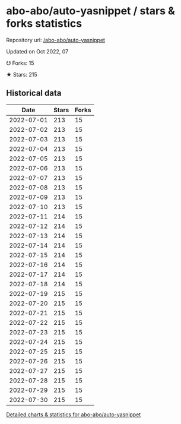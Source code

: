 # abo-abo/auto-yasnippet / stars & forks statistics

Repository url: [/abo-abo/auto-yasnippet](https://github.com/abo-abo/auto-yasnippet)

Updated on Oct 2022, 07

☋ Forks: 15

★ Stars: 215

## Historical data
| Date | Stars | Forks |
|------|-------|-------|
| 2022-07-01 | 213 | 15 | 
| 2022-07-02 | 213 | 15 | 
| 2022-07-03 | 213 | 15 | 
| 2022-07-04 | 213 | 15 | 
| 2022-07-05 | 213 | 15 | 
| 2022-07-06 | 213 | 15 | 
| 2022-07-07 | 213 | 15 | 
| 2022-07-08 | 213 | 15 | 
| 2022-07-09 | 213 | 15 | 
| 2022-07-10 | 213 | 15 | 
| 2022-07-11 | 214 | 15 | 
| 2022-07-12 | 214 | 15 | 
| 2022-07-13 | 214 | 15 | 
| 2022-07-14 | 214 | 15 | 
| 2022-07-15 | 214 | 15 | 
| 2022-07-16 | 214 | 15 | 
| 2022-07-17 | 214 | 15 | 
| 2022-07-18 | 214 | 15 | 
| 2022-07-19 | 215 | 15 | 
| 2022-07-20 | 215 | 15 | 
| 2022-07-21 | 215 | 15 | 
| 2022-07-22 | 215 | 15 | 
| 2022-07-23 | 215 | 15 | 
| 2022-07-24 | 215 | 15 | 
| 2022-07-25 | 215 | 15 | 
| 2022-07-26 | 215 | 15 | 
| 2022-07-27 | 215 | 15 | 
| 2022-07-28 | 215 | 15 | 
| 2022-07-29 | 215 | 15 | 
| 2022-07-30 | 215 | 15 | 


[Detailed charts & statistics for abo-abo/auto-yasnippet](https://reviewgithub.com/rep/abo-abo/auto-yasnippet)
